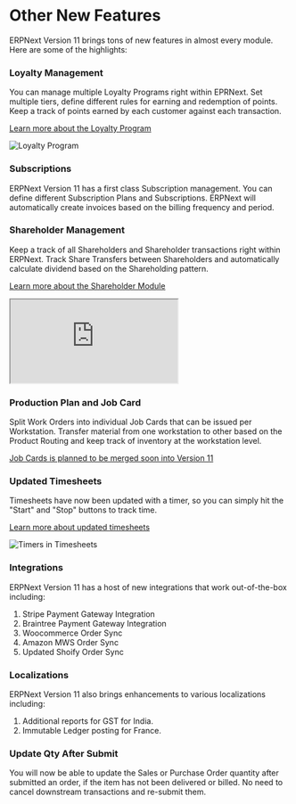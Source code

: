 # Other New Features

ERPNext Version 11 brings tons of new features in almost every module. Here are some of the highlights:

### Loyalty Management

You can manage multiple Loyalty Programs right within EPRNext. Set multiple tiers, define different rules for earning and redemption of points. Keep a track of points earned by each customer against each transaction.

[Learn more about the Loyalty Program](https://erpnext.org/docs/user/manual/en/accounts/loyalty-program)

<img class='screenshot' alt='Loyalty Program' src='https://erpnext.org/docs/assets/img/accounts/loyalty-program.png'>

### Subscriptions

ERPNext Version 11 has a first class Subscription management. You can define different Subscription Plans and Subscriptions. ERPNext will automatically create invoices based on the billing frequency and period.

### Shareholder Management

Keep a track of all Shareholders and Shareholder transactions right within ERPNext. Track Share Transfers between Shareholders and automatically calculate dividend based on the Shareholding pattern.

[Learn more about the Shareholder Module](https://discuss.erpnext.com/t/shareholder-module-money-with-wings-moneybag-money-mouth-face/33380)


<div class="embed-responsive embed-responsive-16by9">
  <iframe class="embed-responsive-item" src="https://www.youtube.com/embed/Hil59akn1CM" allowfullscreen></iframe>
</div>

### Production Plan and Job Card

Split Work Orders into individual Job Cards that can be issued per Workstation. Transfer material from one workstation to other based on the Product Routing and keep track of inventory at the workstation level.

[Job Cards is planned to be merged soon into Version 11](https://github.com/frappe/erpnext/pull/15244)

### Updated Timesheets

Timesheets have now been updated with a timer, so you can simply hit the "Start" and "Stop" buttons to track time.

[Learn more about updated timesheets](https://erpnext.org/docs/user/manual/en/projects/timesheet)

<img class='screenshot' alt='Timers in Timesheets' src='https://erpnext.org/docs/assets/img/project/timesheet/timesheet-timer.gif'>

### Integrations

ERPNext Version 11 has a host of new integrations that work out-of-the-box including:

1. Stripe Payment Gateway Integration
1. Braintree Payment Gateway Integration
1. Woocommerce Order Sync
1. Amazon MWS Order Sync
1. Updated Shoify Order Sync

### Localizations

ERPNext Version 11 also brings enhancements to various localizations including:

1. Additional reports for GST for India.
1. Immutable Ledger posting for France.

### Update Qty After Submit

You will now be able to update the Sales or Purchase Order quantity after submitted an order, if the item has not been delivered or billed. No need to cancel downstream transactions and re-submit them.
